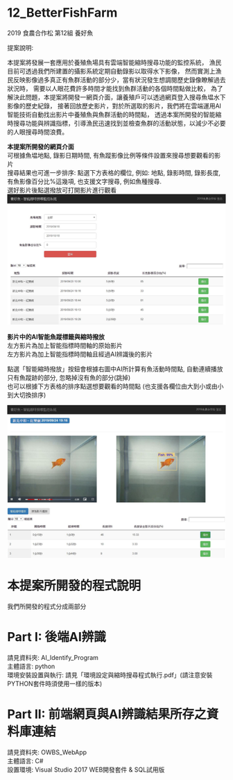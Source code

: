 # 12_BetterFishFarm
2019 食農合作松 第12組 養好魚

提案說明:

本提案將發展一套應用於養殖魚場具有雲端智能縮時搜尋功能的監控系統，
漁民目前可透過我們所建置的攝影系統定期自動錄影以取得水下影像，
然而實測上漁民反映影像過多真正有魚群活動的部分少，當有狀況發生想調閱歷史錄像瞭解過去狀況時，
需要以人眼花費許多時間才能找到魚群活動的各個時間點做比較，
為了解決此問題，本提案將開發一網頁介面，讓養殖戶可以透過網頁登入搜尋魚塭水下影像的歷史紀錄，
接著回放歷史影片，對於所選取的影片，我們將在雲端運用AI智能技術自動找出影片中養殖魚與魚群活動的時間點，
透過本案所開發的智能縮時搜尋功能與辨識指標，引導漁民迅速找到並檢查魚群的活動狀態，以減少不必要的人眼搜尋時間浪費。 

**本提案所開發的網頁介面**   
可根據魚塭地點, 錄影日期時間, 有魚蹤影像比例等條件設置來搜尋想要觀看的影片  
搜尋結果也可進一步排序: 點選下方表格的欄位, 例如: 地點, 錄影時間, 錄影長度, 有魚影像百分比%這幾項, 也支援文字搜尋, 例如魚種搜尋.  
選好影片後點選撥放可打開影片進行觀看  
![image](https://github.com/Coopathon2019/12_BetterFishFarm/blob/master/PIC1.JPG)  

**影片中的AI智能魚蹤標籤與縮時撥放**  
左方影片為加上智能指標時間軸的原始影片  
左方影片為加上智能指標時間軸且經過AI辨識後的影片  

點選「智能縮時撥放」按鈕會根據右圖中AI所計算有魚活動時間點, 自動連續播放只有魚蹤跡的部分, 忽略掉沒有魚的部分(跳掉)  
也可以根據下方表格的排序點選想要觀看的時間點 (也支援各欄位由大到小或由小到大切換排序)  
  
![image](https://github.com/Coopathon2019/12_BetterFishFarm/blob/master/PIC4.JPG)  

# 本提案所開發的程式說明

我們所開發的程式分成兩部分  

# Part I: 後端AI辨識  
請見資料夾: AI_Identify_Program  
主體語言: python  
環境安裝設置與執行: 請見「環境設定與縮時搜尋程式執行.pdf」(請注意安裝PYTHON套件時須使用一樣的版本)  

# Part II: 前端網頁與AI辨識結果所存之資料庫連結  
請見資料夾: OWBS_WebApp  
主體語言: C#  
設置環境: Visual Studio 2017 WEB開發套件 & SQL試用版  



